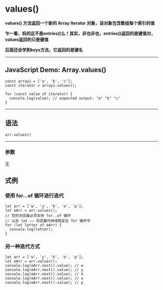 # values()

**values() 方法返回一个新的 Array Iterator 对象，该对象包含数组每个索引的值**

**乍一看，妈的这不是entries()么！其实，非也非也，entries()返回的是键值对，values返回的只是键值**

**后面还会学到keys方法，它返回的是键名**


***
## JavaScript Demo: Array.values()

```
const array1 = ['a', 'b', 'c'];
const iterator = array1.values();

for (const value of iterator) {
  console.log(value); // expected output: "a" "b" "c"
}
```
***

## 语法

```
arr.values()
```
***
### 参数

无


## 式例

### 使用 for...of 循环进行迭代


```
let arr = ['w', 'y', 'k', 'o', 'p'];
let eArr = arr.values();
// 您的浏览器必须支持 for..of 循环
// 以及 let —— 将变量作用域限定在 for 循环中
for (let letter of eArr) {
  console.log(letter);
}
```


### 另一种迭代方式


```
let arr = ['w', 'y', 'k', 'o', 'p'];
let eArr = arr.values();
console.log(eArr.next().value); // w
console.log(eArr.next().value); // y
console.log(eArr.next().value); // k
console.log(eArr.next().value); // o
console.log(eArr.next().value); // p
```







